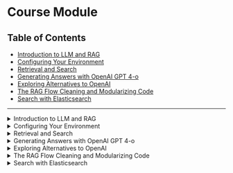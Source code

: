 # Course Module

## Table of Contents
- [Introduction to LLM and RAG](#lecture-1)
- [Configuring Your Environment](#lecture-2)
- [Retrieval and Search](#lecture-3)
- [Generating Answers with OpenAI GPT 4-o](#lecture-4)
- [Exploring Alternatives to OpenAI](#lecture-5)
- [The RAG Flow Cleaning and Modularizing Code](#lecture-6)
- [Search with Elasticsearch](#lecture-7)
---

<details>
  <summary id="lecture-1">Introduction to LLM and RAG</summary>


## Introduction
- Focus: Practical applications of LLMs with an emphasis on **RAG (Retrieval-Augmented Generation)**.

## Course Overview
- **Problem Statement**:
  - Goal: Create a Q&A system using LLMs to simplify finding answers in FAQ documents.

## Objective
- **Task**:
  - Use data from existing FAQs to build a Q&A system.
  - The system will take user questions and search FAQ documents to generate answers.
- **Components**:
  - A form where users input questions and receive answers.

## Key Concepts
### LLM (Large Language Models)
- **Definition**: LLMs predict the next word/token in a sequence.
- **Examples**: Basic phone text suggestions, ChatGPT.
- **Functionality**:
  - Simple models predict the next word.
  - Large models with billions of parameters provide contextually rich responses.

### RAG (Retrieval-Augmented Generation)
- **Definition**: Combining retrieval of information with LLM text generation.
- **Components**:
  - **Retrieval**: Searching a knowledge base (e.g., FAQ documents).
  - **Generation**: Using LLM to generate responses based on retrieved context.
  - 
![image](https://github.com/tankudo/LLM-ZoomCamp/assets/58089872/51fc3f18-7563-4df5-8604-6a8ee1ea8168)

## Practical Implementation
- **Process**:
  1. **Question** from the user.
  2. **Retrieve** relevant documents from the knowledge base.
  3. **Generate** a response using the LLM, augmented by retrieved context.
- **Example**:
  - User asks about course enrollment.
  - System searches FAQ documents for relevant information.
  - LLM generates a comprehensive answer based on the retrieved data.

## Detailed Steps
1. **Input**: User's text or question (Prompt).
2. **LLM Output**: Answer based on the prompt.
3. **Retrieval Process**:
   - Search FAQ documents for related entries.
   - Use retrieved documents as context for LLM.
4. **Augmented Generation**:
   - Combine question and context.
   - Generate an answer using LLM.
5. **Return** the answer to the user.

## Course Structure
- **Modules**:
  - Introduction to simple search engines.
  - Implementing ElasticSearch.
  - Exploring advanced search techniques like vector search.

## Conclusion
- The course aims to teach building a robust Q&A system using LLMs and retrieval techniques.
- Students will learn to implement and refine search mechanisms to enhance LLM responses.



</details>

<details>
  <summary id="lecture-2">Configuring Your Environment</summary>
  
  
  ## Introduction
  
Configuration of the environment for a machine learning project, demonstration of GitHub Codespaces usage.

## Tools and Setup
- **Docker**: Not covered in detail, Codespaces has docker.
- **Notebook Providers**: You can use Google Colab, Saturn Cloud, SageMaker, or run locally.

## Preparing for the Second Module
- **GPU Requirement**: Needed for the second module. Ensure you have access to a GPU machine.

## Setting Up GitHub Codespaces
1. **Create a Repository**: Make it public to share notebooks and homeworks.
2. **Launch Codespace**: Click on 'Create Codespace on Main' from the 'Code' tab.
3. **Install Extensions**: Ensure the Codespaces extension is installed in Visual Studio Desktop.

## Check your enviroment
  - `docker run hello-word`
  - `python -V`
    
## Installing Libraries
- Use `pip install` to set up the required libraries:
  - `tqdm`
  - `jupyter notebook==7.1.2`
  - `openai`
  - `elasticsearch`
  - `scikit-learn`
  - `pandas`

## Using OpenAI
1. **Register at (platphormopenai.com)**
   - go to API keys
   - press "create new API key"
   - give it a name and create secret key
2. **Set Environment Variable**: `export OPENAI_API_KEY="your_key"`
3. **Start Jupyter Notebook**: Use `jupyter notebook` to launch the environment.
4. **Access Notebook**: Use the forwarded port (e.g., `localhost:8888`) to open Jupyter in the browser.
5. Copy your tocken from the terminal

## Example Code for OpenAI API
```python
python import openai
from openai import OpenAI

# Create client
client = openai.Client(api_key='your_api_key')

# if you need to check your key
import os
os.environ

# Create a chat request
response = client.chat.completions.create(
    model="gpt-4o",
    messages=[
        {"role": "user", "content": "Is it too late to join the course?"}
    ]
)

# Print the response
print(response.choices[0].message['content'])
```
## Alternative Environment Setup with Anaconda

Download Anaconda:

`wget https://repo.anaconda.com/archive/Anaconda3-2024.02-1-Linux-x86_64.sh`

Miniconda Installation:

`wget https://repo.anaconda.com/miniconda/Miniconda3-py310_24.4.0.0-Linux-x86_64.sh`

Initialize and Check:

`source ~/.bashrc
which python
python --version`

Install Required Libraries:

`pip install tqdm jupyter notebook openai elasticsearch scikit-learn pandas`
## Conclusion

By the end of this setup, you should have a fully functional environment ready for machine learning projects using either GitHub Codespaces or Anaconda. Ensure you keep your OpenAI API key secure and never expose it publicly.

</details>

<details>
  <summary id="lecture-3">Retrieval and Search</summary>

  This lecture is about the concept of retrival. The search engine **Minserch** created in introduction videos will be used.
  
  ### The rag Framework
- The framework consists of two components: the database and LLM.
- For the database, we will use a simple search engine implemented in one of the pre-course workshops.
- In the course repository, you can find a workshop on implementing a search engine, including a video and GitHub repo.
- The search engine is an in-memory search engine for illustration purposes, not production-ready.
- Later in the module, we will replace it with Elastic Search.

### Implementing a Search Engine
- We'll use a simple search engine from the workshop, populate it with FAQ documents, perform a search, and use the results in an LLM to get answers to questions.
- There is a Python file, `minsearch.py`, which implements the search functionality.

### Setting Up the Environment
- Start a new Jupyter notebook named "rag-intro.ipynb".
- Download the search engine implementation using the `wget` command and import it as a package.
```python
  !wget https://raw.githubusercontent.com/alexeygrigorev/minsearch/main/minsearch.py
```

### Loading and Processing Data
- The FAQ documents are in JSON format, with each course containing a JSON object that includes the question, section, and text (answer).
- To use these documents, load them into the search engine by:
  1. Importing the JSON library.
  2. Opening the JSON file.
  3. Converting the nested structure into a flat list of dictionaries.
```python
import json
with open('documents.json', 'rt') as f_in:
    docs_raw = json.load(f_in)
documents = []

for course_dict in docs_raw:
    for doc in course_dict['documents']:
        doc['course'] = course_dict['course']
        documents.append(doc)
```
### Indexing Documents
- Use the `minsearch` library to index the documents.
```python
import minsearch
```
- Specify which fields are text fields and which are keyword fields.
```python
index = minsearch.Index(
    text_fields=["question", "text", "section"],
    keyword_fields=["course"]
)
```
- Keyword fields allow for exact filtering, similar to SQL queries.
- Text fields are used for performing the search.

### Performing a Search
- Create an index with the specified text and keyword fields.
- Example query: "The course has already started, can I still enroll?"
- Use boosting to give more importance to certain fields (e.g., question field over the text field).

### Search Implementation
- Fit the index to the documents.
```python
index.fit(document)
```
- Execute the query to retrieve relevant documents.
- Filter the results to restrict them to the relevant course (e.g., Data Engineering Zoom Camp).
```python
results = index.search(
        query=query,
        filter_dict={'course': 'data-engineering-zoomcamp'},
        boost_dict=boost,
        num_results=5
    )
``` 
- Use boost if you need to set one field more then another. Higher value refers for higher importans.
```python
boost = {'question': 3.0, 'section': 0.5}
```
### Retrieving and Using Results
- Retrieve the most relevant documents for the query.
- Use the documents as context for the LLM.
- Next steps involve building a prompt using these documents as context for the LLM.

### Conclusion
- We have implemented the first step: indexing the knowledge base and retrieving context for queries.
- The next video will cover using these documents in an LLM.  

</details>
<details>
  <summary id="lecture-4"> Generating Answers with OpenAI GPT 4-o</summary>

## Generation

### Overview 
- Performing a search using a user query.

### Demonstration
- Example query: "The course has already started, can I still enroll?"
- Retrieve relevant answers from our knowledge base.
- The goal is to use these documents as context in an LLM to answer user queries.

### Using LLMs
- Use OpenAI's GPT-4o for demonstration.
- The LLM will use the retrieved documents as context for generating answers.

### Setting Up the Environment 
- Import OpenAI and set up the API key.
- Configure the environment.
  ```python
  from openai import OpenAI
  client = OpenAI()
  ```
### Building the Prompt
- Form a prompt and send it to OpenAI or another LLM.
- Use GPT-4o, which is fast and cost-effective compared to GPT-3.5.
- Prepare the API client and define the user query.
```python
response = client.chat.completions.create(
    model='gpt-4o',
    messages=[{"role": "user", "content": q}]
)
```
### Crafting the Prompt Template
- Assign a role to the LLM, e.g., "course teaching assistant."
- Structure the prompt to include the user's question and context from the knowledge base.
- Specify that the LLM should use only the provided context for answers.
```python
prompt_template = """
You're a course teaching assistant. Answer the QUESTION based on the CONTEXT from the FAQ database.
Use only the facts from the CONTEXT when answering the QUESTION.

QUESTION: {question}

CONTEXT: 
{context}
""".strip()
```

### Generating the Answer
- Build the context by iterating over the retrieved documents.
  ```python
  context = ""
    
    for doc in search_results:
        context = context + f"section: {doc['section']}\nquestion: {doc['question']}\nanswer: {doc['text']}\n\n"
  ```
- Format the prompt with the user's question and the context.
  ```python
  prompt = prompt_template.format(question=query, context=context).strip()
  ```
- Send the prompt to GPT-4 and retrieve the generated answer.
  ```python
  response = client.chat.completions.create(
        model='gpt-4o',
        messages=[{"role": "user", "content": prompt}]
    )
  ```
### Conclusion
- Accomplished the goal of generating an answer based on retrieved context.
- Next steps: modularize the code, improve logic, and prepare for easy replacement of the search engine or LLM.
- See you in the next video where we will clean and modularize the code.

</details>

<details>
  <summary id="lecture-5"> Exploring Alternatives to OpenAI</summary>
  
  ## Alternatives to OpenAI 

### Introduction 
- A common question on Slack: Can we use anything other than OpenAI?
- Yes, we will cover open-source models in Module 2.
- There are other services providing similar API-based LLMs without self-hosting.

### Overview of Alternatives 
- Services exist that allow sending a prompt and receiving a response similar to OpenAI.
- Buils the list of different alternatives.

### Building a List of Alternatives 
- Created a markdown page in the first module: "OpenAI Alternatives".
  
[Open AI Alternatives](https://github.com/DataTalksClub/llm-zoomcamp/blob/main/01-intro/open-ai-alternatives.md)
- Added Mistral AI as an example.
  
### Mistral AI Example 
- Mistral offers a free trial with a starting credit.
- Many other services like Mistral can be used instead of OpenAI.

### Benefits of Alternatives 
- If you don’t want to create an OpenAI account, there are services with free credits.
- This allows participation in the course for free.

### Community Involvement
- Encouragement to send pull requests and explore other services.
- Examples from Slack:
  - Bedrock: provides multiple LLMs and offers credits, making it easy to try.

### Conclusion
- Let's build a comprehensive list and explore options beyond OpenAI.
- Do not restrict ourselves to just one service.
</details>

<details>
  <summary id="lecture-6"> The RAG Flow Cleaning and Modularizing Code</summary>
  
## Cleaning and Modularizing Code

### Introduction 
- Objective: Clean the code, make it modular and easier to use.
- Focus on replacing components as needed throughout the course.
- Create the first function:
  ```python
  def search(query):
    boost = {'question': 3.0, 'section': 0.5}

    results = index.search(
        query=query,
        filter_dict={'course': 'data-engineering-zoomcamp'},
        boost_dict=boost,
        num_results=5
    )

    return results
  ```

### Code Overview
- Turn the documents into a promprt.
 ``` python
def build_prompt(query, search_results):
    prompt_template = """
You're a course teaching assistant. Answer the QUESTION based on the CONTEXT from the FAQ database.
Use only the facts from the CONTEXT when answering the QUESTION.

QUESTION: {question}

CONTEXT: 
{context}
""".strip()

    context = ""
    
    for doc in search_results:
        context = context + f"section: {doc['section']}\nquestion: {doc['question']}\nanswer: {doc['text']}\n\n"
    
    prompt = prompt_template.format(question=query, context=context).strip()
    return prompt
```
  - Send the prompt to an LLM (e.g., GPT-4o).
    ```python
    def llm(prompt):
    response = client.chat.completions.create(
        model='gpt-4o',
        messages=[{"role": "user", "content": prompt}]
    )
    
    return response.choices[0].message.content
    ```
  - Receive and process the answer.
```python
    query = 'how do I run kafka?'
    def rag(query):
      search_results = search(query)
      prompt = build_prompt(query, search_results)
      answer = llm(prompt)
      return answer
```
### Conclusion 
- The modular approach allows easy replacement and understanding of code components.
- Independent functions make it easier to plug and play with different services.
- Next video: Replacing Min search with Elastic search.


</details>

<details>
  <summary id="lecture-7"> Search with Elasticsearch</summary>

- **Objective**: Replace the toy search engine previously used with Elasticsearch.

### Transition to Elasticsearch
- **Current Search Engine**: A toy search engine from a pre-course workshop.
- **New Objective**: Replace it with a proper search system, Elasticsearch.
- **Reason for Using Toy Engine**: 
  - Elastic environments (e.g., Saturn Cloud) may not easily support Elasticsearch.
  - Demonstrated how to implement a search engine.
- **Elasticsearch Advantage**: Real-life usage, persistent data storage.

### Running Elasticsearch
- **Setup**:
  - Use Docker to run Elasticsearch.
  ```bash
  docker run -it \
    --rm \
    --name elasticsearch \
    -p 9200:9200 \
    -p 9300:9300 \
    -e "discovery.type=single-node" \
    -e "xpack.security.enabled=false" \
    docker.elastic.co/elasticsearch/elasticsearch:8.4.3
  ```
  - Ensure required ports are forwarded (9200).
  - open new terminal and execute simple request to local host:
  ```bash
  curl http://loct:9200
  ```
  - check the responce

### Indexing with Elasticsearch
- **Documents to Index**: Use existing documents for indexing.
```python
from elasticsearch import Elasticsearch
es_client = Elasticsearch('http://localhost:9200')
index_settings = {
    "settings": {
        "number_of_shards": 1,
        "number_of_replicas": 0
    },
    "mappings": {
        "properties": {
            "text": {"type": "text"},
            "section": {"type": "text"},
            "question": {"type": "text"},
            "course": {"type": "keyword"} 
        }
    }
}

index_name = "course-questions"

es_client.indices.create(index=index_name, body=index_settings)
```
- **Persistence**: Elasticsearch saves data on disk, unlike the in-memory toy search engine.

### Code Implementation
- **Install and Import Elasticsearch**:
```python
def elastic_search(query):
    search_query = {
        "size": 5,
        "query": {
            "bool": {
                "must": {
                    "multi_match": {
                        "query": query,
                        "fields": ["question^3", "text", "section"],
                        "type": "best_fields"
                    }
                },
                "filter": {
                    "term": {
                        "course": "data-engineering-zoomcamp"
                    }
                }
            }
        }
    }

    response = es_client.search(index=index_name, body=search_query)
    
    result_docs = []
    
    for hit in response['hits']['hits']:
        result_docs.append(hit['_source'])
    
    return result_docs

def rag(query):
    search_results = elastic_search(query)
    prompt = build_prompt(query, search_results)
    answer = llm(prompt)
    return answer

```

### Conclusion
- Modularity: The system is highly modular; components can be easily swapped.
- Future Work: Show how to replace the LLM (OpenAI) with an open-source one.
- Next Steps: A video on running it locally will be available next week.
- Sign-Off: Have fun and see you around!
  
</details>
